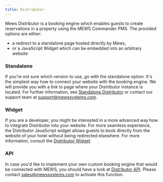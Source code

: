 ```yaml
---
title: Distributor
---
```


Mews Distributor is a booking engine which enables guests to create reservations in a property using the MEWS Commander PMS. The provided options are either:
- a redirect to a standalone page hosted directly by Mews,
- or a JavaScript Widget which can be embedded into an arbitrary website

### Standalone

If you're not sure which version to use, go with the standalone option. It's the simplest way how to connect your website with the booking engine. We will provide you with a link to page where your Distributor instance is located. For further information, see [Standalone Distributor](./distributor/standalone.html) or contact our support team at support@mewssystems.com.

### Widget

If you are a developer, you might be interested in a more advanced way how to integrate Distributor into your website. For more seamless experience, the Distributor JavaScript widget allows guests to book directly from the website of your hotel without being redirected elsewhere. For more information, consult the [Distributor Widget](./distributor/widget.html).

### API

In case you'd like to implement your own custom booking engine that would be connected with MEWS, you should have a look at [Distributor API](./api/distributor.html). Please contact sales@mewssystems.com to activate this function.
